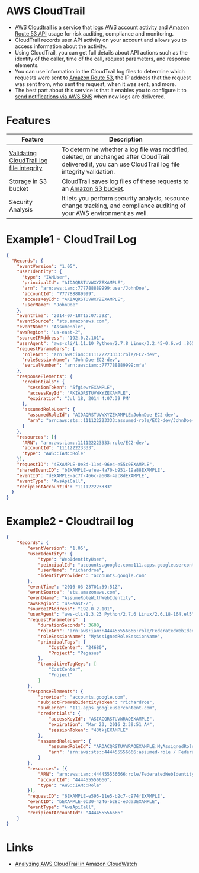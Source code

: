 
# AWS CloudTrail
- [AWS Cloudtrail](https://docs.aws.amazon.com/awscloudtrail/latest/userguide/cloudtrail-user-guide.html) is a service that [logs AWS account activity](../2_SecurityAndIdentityServices/1_IdentityServices) and [Amazon Route 53 API](../1_NetworkingAndContentDelivery/1_EdgeNetworking/AmazonRoute53.md) usage for risk auditing, compliance and monitoring.
- CloudTrail records user API activity on your account and allows you to access information about the activity.
- Using CloudTrail, you can get full details about API actions such as the identity of the caller, time of the call, request parameters, and response elements.
- You can use information in the CloudTrail log files to determine which requests were sent to [Amazon Route 53](../1_NetworkingAndContentDelivery/1_EdgeNetworking/AmazonRoute53.md), the IP address that the request was sent from, who sent the request, when it was sent, and more.
- The best part about this service is that it enables you to configure it to [send notifications via AWS SNS](../5_MessageBrokerServices/AmazonSNS.md) when new logs are delivered.

# Features

| Feature                                                                                                                                          | Description                                                                                                                                              |
|--------------------------------------------------------------------------------------------------------------------------------------------------|----------------------------------------------------------------------------------------------------------------------------------------------------------|
| [Validating CloudTrail log file integrity](https://docs.aws.amazon.com/awscloudtrail/latest/userguide/cloudtrail-log-file-validation-intro.html) | To determine whether a log file was modified, deleted, or unchanged after CloudTrail delivered it, you can use CloudTrail log file integrity validation. |
| Storage in S3 bucket                                                                                                                             | CloudTrail saves log files of these requests to an [Amazon S3 bucket](../7_StorageServices/3_ObjectStorageTypes/AmazonS3/Readme.md).                     |
| Security Analysis                                                                                                                                | It lets you perform security analysis, resource change tracking, and compliance auditing of your AWS environment as well.                                |

# Example1 - CloudTrail Log

````json
{
  "Records": {
    "eventVersion": "1.05",
    "userIdentity": {
      "type": "IAMUser",
      "principalId": "AIDAQRSTUVWXYZEXAMPLE",
      "arn": "arn:aws:iam::777788889999:user/JohnDoe",
      "accountId": "777788889999",
      "accessKeyId": "AKIAQRSTUVWXYZEXAMPLE",
      "userName": "JohnDoe"
    },
    "eventTime": "2014-07-18T15:07:39Z",
    "eventSource": "sts.amazonaws.com",
    "eventName": "AssumeRole",
    "awsRegion": "us-east-2",
    "sourceIPAddress": "192.0.2.101",
    "userAgent": "aws-cli/1.11.10 Python/2.7.8 Linux/3.2.45-0.6.wd .865 .49 .315.metal1.x86_64 botocore / 1.4 .67 ",
    "requestParameters": {
      "roleArn": "arn:aws:iam::111122223333:role/EC2-dev",
      "roleSessionName": "JohnDoe-EC2-dev",
      "serialNumber": "arn:aws:iam::777788889999:mfa"
    },
    "responseElements": {
      "credentials": {
        "sessionToken": "5fgiewrEXAMPLE",
        "accessKeyId": "AKIAQRSTUVWXYZEXAMPLE",
        "expiration": "Jul 18, 2014 4:07:39 PM"
      },
      "assumedRoleUser": {
        "assumedRoleId": "AIDAQRSTUVWXYZEXAMPLE:JohnDoe-EC2-dev",
        "arn": "arn:aws:sts::111122223333:assumed-role/EC2-dev/JohnDoe-EC2-dev"
      }
    },
    "resources": [{
      "ARN": "arn:aws:iam::111122223333:role/EC2-dev",
      "accountId": "111122223333",
      "type": "AWS::IAM::Role"
    }],
    "requestID": "4EXAMPLE-0e8d-11e4-96e4-e55c0EXAMPLE",
    "sharedEventID": "bEXAMPLE-efea-4a70-b951-19a88EXAMPLE",
    "eventID": "dEXAMPLE-ac7f-466c-a608-4ac8dEXAMPLE",
    "eventType": "AwsApiCall",
    "recipientAccountId": "111122223333"
  }
}
````

# Example2 - Cloudtrail log

````json
{
	"Records": {
		"eventVersion": "1.05",
		"userIdentity": {
			"type": "WebIdentityUser",
			"peincipalId": "accounts.google.com:111.apps.googleusercontent.com:richardroe",
			"userName": "richardroe",
			"identityProvider": "accounts.google.com"
		},
		"eventTime": "2016-03-23T01:39:51Z",
		"eventSource": "sts.amazonaws.com",
		"eventName": "AssumeRoleWithWebIdentity",
		"awsRegion": "us-east-2",
		"sourceIPAddress": "192.0.2.101",
		"userAgent": "aws-cli/1.3.23 Python/2.7.6 Linux/2.6.18-164.el5",
		"requestParameters": {
			"durationSeconds": 3600,
			"roleArn": "arn:aws:iam::444455556666:role/FederatedWebIdentityRole",
			"roleSessionName": "MyAssignedRoleSessionName",
			"principalTags": {
				"CostCenter": "24680",
				"Project": "Pegasus"
			},
			"transitiveTagKeys": [
				"CostCenter",
				"Project"
			]
		},
		"responseElements": {
			"provider": "accounts.google.com",
			"subjectFromWebIdentityToken": "richardroe",
			"audience": "111.apps.googleusercontent.com",
			"credentials": {
				"accessKeyId": "ASIACQRSTUVWRAOEXAMPLE",
				"expiration": "Mar 23, 2016 2:39:51 AM",
				"sessionToken": "43tkjEXAMPLE"
			},
			"assumedRoleUser": {
				"assumedRoleId": "AROACQRSTUVWRAOEXAMPLE:MyAssignedRoleSessionName",
				"arn": "arn:aws:sts::444455556666:assumed-role / FederatedWebIdentityRole / MyAssignedRoleSessionName "
			}
		},
		"resources": [{
			"ARN": "arn:aws:iam::444455556666:role/FederatedWebIdentityRole",
			"accountId": "444455556666",
			"type": "AWS::IAM::Role"
		}],
		"requestID": "6EXAMPLE-e595-11e5-b2c7-c974fEXAMPLE",
		"eventID": "bEXAMPLE-0b30-4246-b28c-e3da3EXAMPLE",
		"eventType": "AwsApiCall",
		"recipientAccountId": "444455556666"
	}
}
````

# Links
- [Analyzing AWS CloudTrail in Amazon CloudWatch](https://aws.amazon.com/blogs/mt/analyzing-cloudtrail-in-cloudwatch/)